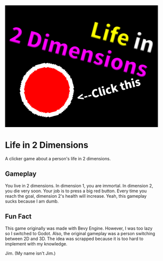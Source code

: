![Life in 2 Dimensions' Thumbnail](./media/itchio-thumbnail.png)

# Life in 2 Dimensions

A clicker game about a person's life in 2 dimensions.

## Gameplay

You live in 2 dimensions. In dimension 1, you are immortal. In dimension 2, you die very soon. Your job is to press a big red button. Every time you reach the goal, dimension 2's health will increase. Yeah, this gameplay sucks because I am dumb.

## Fun Fact

This game originally was made with Bevy Engine. However, I was too lazy so I switched to Godot. Also, the original gameplay was a person switching between 2D and 3D. The idea was scrapped because it is too hard to implement with my knowledge.

Jim. (My name isn't Jim.)
